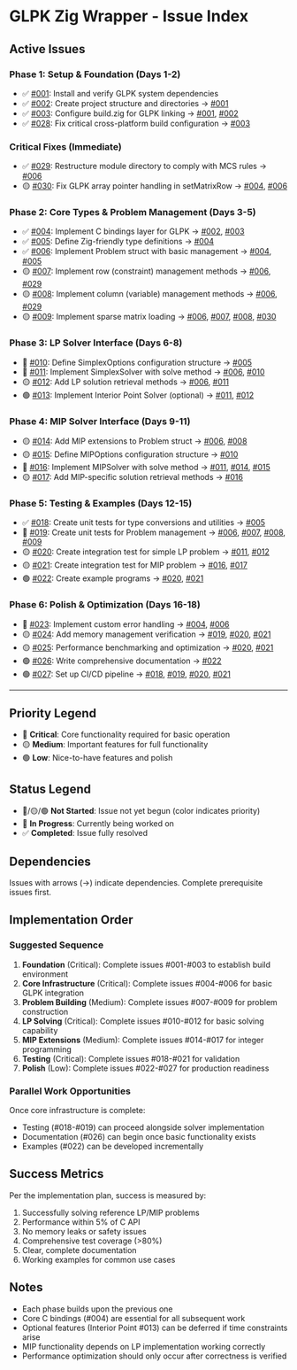 # GLPK Zig Wrapper - Issue Index

## Active Issues

### Phase 1: Setup & Foundation (Days 1-2)
- ✅ [#001](001_issue.md): Install and verify GLPK system dependencies
- ✅ [#002](002_issue.md): Create project structure and directories → [#001](001_issue.md)
- ✅ [#003](003_issue.md): Configure build.zig for GLPK linking → [#001](001_issue.md), [#002](002_issue.md)
- ✅ [#028](028_issue.md): Fix critical cross-platform build configuration → [#003](003_issue.md)

### Critical Fixes (Immediate)
- ✅ [#029](029_issue.md): Restructure module directory to comply with MCS rules → [#006](006_issue.md)
- 🟡 [#030](030_issue.md): Fix GLPK array pointer handling in setMatrixRow → [#004](004_issue.md), [#006](006_issue.md)

### Phase 2: Core Types & Problem Management (Days 3-5)
- ✅ [#004](004_issue.md): Implement C bindings layer for GLPK → [#002](002_issue.md), [#003](003_issue.md)
- ✅ [#005](005_issue.md): Define Zig-friendly type definitions → [#004](004_issue.md)
- ✅ [#006](006_issue.md): Implement Problem struct with basic management → [#004](004_issue.md), [#005](005_issue.md)
- 🟡 [#007](007_issue.md): Implement row (constraint) management methods → [#006](006_issue.md), [#029](029_issue.md)
- 🟡 [#008](008_issue.md): Implement column (variable) management methods → [#006](006_issue.md), [#029](029_issue.md)
- 🟡 [#009](009_issue.md): Implement sparse matrix loading → [#006](006_issue.md), [#007](007_issue.md), [#008](008_issue.md), [#030](030_issue.md)

### Phase 3: LP Solver Interface (Days 6-8)
- 🔴 [#010](010_issue.md): Define SimplexOptions configuration structure → [#005](005_issue.md)
- 🔴 [#011](011_issue.md): Implement SimplexSolver with solve method → [#006](006_issue.md), [#010](010_issue.md)
- 🟡 [#012](012_issue.md): Add LP solution retrieval methods → [#006](006_issue.md), [#011](011_issue.md)
- 🟢 [#013](013_issue.md): Implement Interior Point Solver (optional) → [#011](011_issue.md), [#012](012_issue.md)

### Phase 4: MIP Solver Interface (Days 9-11)
- 🟡 [#014](014_issue.md): Add MIP extensions to Problem struct → [#006](006_issue.md), [#008](008_issue.md)
- 🟡 [#015](015_issue.md): Define MIPOptions configuration structure → [#010](010_issue.md)
- 🔴 [#016](016_issue.md): Implement MIPSolver with solve method → [#011](011_issue.md), [#014](014_issue.md), [#015](015_issue.md)
- 🟡 [#017](017_issue.md): Add MIP-specific solution retrieval methods → [#016](016_issue.md)

### Phase 5: Testing & Examples (Days 12-15)
- ✅ [#018](018_issue.md): Create unit tests for type conversions and utilities → [#005](005_issue.md)
- 🔴 [#019](019_issue.md): Create unit tests for Problem management → [#006](006_issue.md), [#007](007_issue.md), [#008](008_issue.md), [#009](009_issue.md)
- 🟡 [#020](020_issue.md): Create integration test for simple LP problem → [#011](011_issue.md), [#012](012_issue.md)
- 🟡 [#021](021_issue.md): Create integration test for MIP problem → [#016](016_issue.md), [#017](017_issue.md)
- 🟢 [#022](022_issue.md): Create example programs → [#020](020_issue.md), [#021](021_issue.md)

### Phase 6: Polish & Optimization (Days 16-18)
- 🔴 [#023](023_issue.md): Implement custom error handling → [#004](004_issue.md), [#006](006_issue.md)
- 🟡 [#024](024_issue.md): Add memory management verification → [#019](019_issue.md), [#020](020_issue.md), [#021](021_issue.md)
- 🟡 [#025](025_issue.md): Performance benchmarking and optimization → [#020](020_issue.md), [#021](021_issue.md)
- 🟢 [#026](026_issue.md): Write comprehensive documentation → [#022](022_issue.md)
- 🟢 [#027](027_issue.md): Set up CI/CD pipeline → [#018](018_issue.md), [#019](019_issue.md), [#020](020_issue.md), [#021](021_issue.md)

---

## Priority Legend
- 🔴 **Critical**: Core functionality required for basic operation
- 🟡 **Medium**: Important features for full functionality
- 🟢 **Low**: Nice-to-have features and polish

## Status Legend
- 🔴/🟡/🟢 **Not Started**: Issue not yet begun (color indicates priority)
- 🚧 **In Progress**: Currently being worked on
- ✅ **Completed**: Issue fully resolved

## Dependencies
Issues with arrows (→) indicate dependencies. Complete prerequisite issues first.

## Implementation Order

### Suggested Sequence
1. **Foundation** (Critical): Complete issues #001-#003 to establish build environment
2. **Core Infrastructure** (Critical): Complete issues #004-#006 for basic GLPK integration
3. **Problem Building** (Medium): Complete issues #007-#009 for problem construction
4. **LP Solving** (Critical): Complete issues #010-#012 for basic solving capability
5. **MIP Extensions** (Medium): Complete issues #014-#017 for integer programming
6. **Testing** (Critical): Complete issues #018-#021 for validation
7. **Polish** (Low): Complete issues #022-#027 for production readiness

### Parallel Work Opportunities
Once core infrastructure is complete:
- Testing (#018-#019) can proceed alongside solver implementation
- Documentation (#026) can begin once basic functionality exists
- Examples (#022) can be developed incrementally

## Success Metrics
Per the implementation plan, success is measured by:
1. Successfully solving reference LP/MIP problems
2. Performance within 5% of C API
3. No memory leaks or safety issues
4. Comprehensive test coverage (>80%)
5. Clear, complete documentation
6. Working examples for common use cases

## Notes
- Each phase builds upon the previous one
- Core C bindings (#004) are essential for all subsequent work
- Optional features (Interior Point #013) can be deferred if time constraints arise
- MIP functionality depends on LP implementation working correctly
- Performance optimization should only occur after correctness is verified